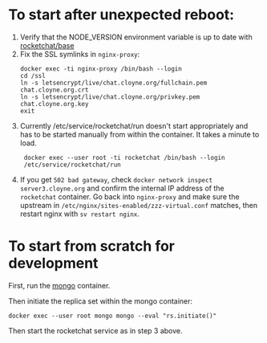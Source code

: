 # To start after unexpected reboot:

1. Verify that the NODE_VERSION environment variable is up to date with
   [rocketchat/base](https://hub.docker.com/r/rocketchat/base/dockerfile)
2. Fix the SSL symlinks in `nginx-proxy`:
    ```
    docker exec -ti nginx-proxy /bin/bash --login
    cd /ssl
    ln -s letsencrypt/live/chat.cloyne.org/fullchain.pem chat.cloyne.org.crt
    ln -s letsencrypt/live/chat.cloyne.org/privkey.pem chat.cloyne.org.key
    exit
    ```
3. Currently /etc/service/rocketchat/run doesn't start appropriately and has to
   be started manually from within the container. It takes a minute to load.
   ```
    docker exec --user root -ti rocketchat /bin/bash --login
    /etc/service/rocketchat/run
   ```
4. If you get `502 bad gateway`, check `docker network inspect server3.cloyne.org` and confirm the internal IP address of the `rocketchat` container. Go back into `nginx-proxy` and make sure the upstream in `/etc/nginx/sites-enabled/zzz-virtual.conf` matches, then restart nginx with `sv restart nginx`.

# To start from scratch for development
First, run the [mongo](github.com/cloyne/docker-mongodb) container.

Then initiate the replica set within the mongo container:
```
docker exec --user root mongo mongo --eval "rs.initiate()"
```
Then start the rocketchat service as in step 3 above.
